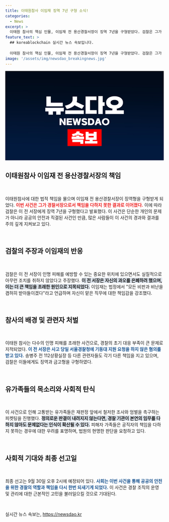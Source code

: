 ```yaml
---
title: 이태원참사 이임재 징역 7년 구형 소식!
categories:
  - News
excerpt: >
  이태원 참사의 핵심 인물, 이임재 전 용산경찰서장이 징역 7년을 구형받았다. 검찰은 그가 참사 당시 책임 회피에 급급했다고 지적하며 강력한 처벌을 촉구했다. 최종 선고는 9월 30일이다.
feature_text: >
  ## koreablockchain 실시간 뉴스 속보입니다.

  이태원 참사의 핵심 인물, 이임재 전 용산경찰서장이 징역 7년을 구형받았다. 검찰은 그가 참사 당시 책임 회피에 급급했다고 지적하며 강력한 처벌을 촉구했다. 최종 선고는 9월 30일이다.
image: '/assets/img/newsdao_breakingnews.jpg'
---
```


<p><img src="/assets/img/newsdao_breakingnews.jpg" alt="koreablockchain 속보" /></p>

<h2>이태원참사 이임재 전 용산경찰서장의 책임</h2>

<p data-ke-size="size16">&nbsp;</p>

<p>이태원참사에 대한 법적 책임을 물으며 이임재 전 용산경찰서장이 징역형을 구형받게 되었다. <b><span style="color: #ee2323;">이번 사건은 그가 경찰서장으로서 책임을 다하지 못한 결과로 이어졌다.</span></b> 이에 따라 검찰은 이 전 서장에게 징역 7년을 구형했다고 발표했다. 이 사건은 단순한 개인의 문제가 아니라 공공의 안전과 직결된 사건인 만큼, 많은 사람들이 이 사건의 경과와 결과를 주의 깊게 지켜보고 있다.</p>

<p data-ke-size="size16">&nbsp;</p>

<h2>검찰의 주장과 이임재의 반응</h2>

<p data-ke-size="size16">&nbsp;</p>

<p>검찰은 이 전 서장이 인명 피해를 예방할 수 있는 중요한 위치에 있으면서도 실질적으로 아무런 조치를 취하지 않았다고 주장했다. <b><span style="background-color: #21538527;">이 전 서장은 자신의 과오를 은폐하려 했으며, 이는 더 큰 책임을 초래한 원인으로 지목되었다.</span></b> 이임재는 법정에서 "모든 비판과 비난을 겸허히 받아들이겠다"라고 언급하며 자신이 맡은 직무에 대한 책임감을 강조했다.</p>

<p data-ke-size="size16">&nbsp;</p>

<h2>참사의 배경 및 관련자 처벌</h2>

<p data-ke-size="size16">&nbsp;</p>

<p>이태원 참사는 다수의 인명 피해를 초래한 사건으로, 경찰의 초기 대응 부족이 큰 문제로 지적되었다. <b><span style="color: #1a5490;">이 전 서장은 사고 당일 서울경찰청에 기동대 지원 요청을 하지 않은 혐의를 받고 있다.</span></b> 송병주 전 112상황실장 등 다른 관련자들도 각기 다른 책임을 지고 있으며, 검찰은 이들에게도 징역과 금고형을 구형하였다.</p>

<p data-ke-size="size16">&nbsp;</p>

<h2>유가족들의 목소리와 사회적 탄식</h2>

<p data-ke-size="size16">&nbsp;</p>

<p>이 사건으로 인해 고통받는 유가족들은 재판정 앞에서 철저한 조사와 엄벌을 촉구하는 피켓팅을 진행했다. <b><span style="background-color: #21538527;">정의로운 판결이 내려지지 않는다면, 경찰 기관이 본연의 임무를 다하지 않아도 문제없다는 인식이 확산될 수 있다.</span></b> 피해자 가족들은 공직자의 책임을 다하지 못하는 경우에 대한 우려를 표명하며, 법원의 현명한 판단을 요청하고 있다.</p>

<p data-ke-size="size16">&nbsp;</p>

<h2>사회적 기대와 최종 선고일</h2>

<p data-ke-size="size16">&nbsp;</p>

<p>최종 선고는 9월 30일 오후 2시에 예정되어 있다. <b><span style="color: #1a5490;">사회는 이번 사건을 통해 공공의 안전을 위한 경찰의 역할과 책임을 다시 한번 되새기게 되었다.</span></b> 이 사건은 경찰 조직의 운영 및 관리에 대한 근본적인 고민을 불러일으킬 것으로 기대된다.</p>

<p data-ke-size="size16">&nbsp;</p>
실시간 뉴스 속보는, <a href="https://newsdao.kr" rel="dofollow">https://newsdao.kr</a>


